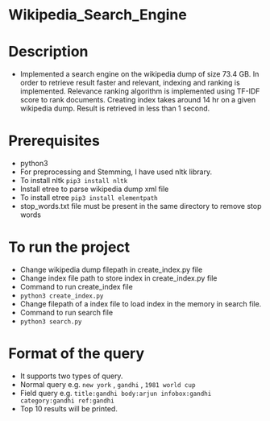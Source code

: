 # Wikipedia_Search_Engine

# Description

* Implemented a search engine on the wikipedia dump of size 73.4 GB. In order to retrieve result faster and relevant, indexing and ranking is implemented. Relevance ranking algorithm is implemented using TF-IDF score to rank documents. Creating index takes around 14 hr on a given wikipedia dump. Result is retrieved in less than 1 second.

# Prerequisites

* python3
* For preprocessing and Stemming, I have used nltk library.
* To install nltk `pip3 install nltk`
* Install etree to parse wikipedia dump xml file
* To install etree `pip3 install elementpath`
* stop_words.txt file must be present in the same directory to remove stop words

# To run the project 

* Change wikipedia dump filepath in create_index.py file
* Change index file path to store index in create_index.py file
* Command to run create_index file
* `python3 create_index.py`
* Change filepath of a index file to load index in the memory in search file.
* Command to run search file
* `python3 search.py`

# Format of the query

* It supports two types of query.
* Normal query e.g. `new york` , `gandhi` , `1981 world cup`
* Field query e.g. `title:gandhi body:arjun infobox:gandhi category:gandhi ref:gandhi`
* Top 10 results will be printed.